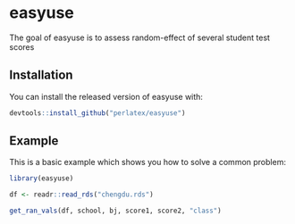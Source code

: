 
# easyuse

<!-- badges: start -->
<!-- badges: end -->

The goal of easyuse is to assess random-effect of several student test scores

## Installation

You can install the released version of easyuse with:

``` r
devtools::install_github("perlatex/easyuse")
```

## Example

This is a basic example which shows you how to solve a common problem:

``` r
library(easyuse)

df <- readr::read_rds("chengdu.rds")

get_ran_vals(df, school, bj, score1, score2, "class")
```

